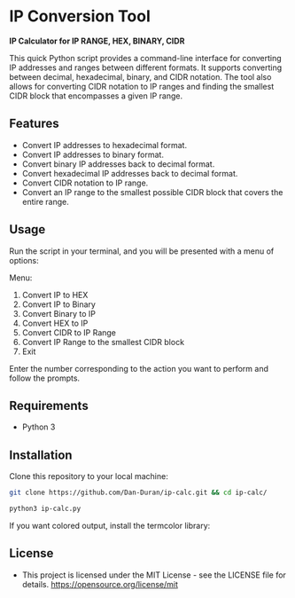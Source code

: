 # IP Conversion Tool
**IP Calculator for IP RANGE, HEX, BINARY, CIDR**

This quick Python script provides a command-line interface for converting IP addresses and ranges between different formats. It supports converting between decimal, hexadecimal, binary, and CIDR notation. The tool also allows for converting CIDR notation to IP ranges and finding the smallest CIDR block that encompasses a given IP range.

## Features
- Convert IP addresses to hexadecimal format.
- Convert IP addresses to binary format.
- Convert binary IP addresses back to decimal format.
- Convert hexadecimal IP addresses back to decimal format.
- Convert CIDR notation to IP range.
- Convert an IP range to the smallest possible CIDR block that covers the entire range.

## Usage
Run the script in your terminal, and you will be presented with a menu of options:

Menu:
1. Convert IP to HEX
2. Convert IP to Binary
3. Convert Binary to IP
4. Convert HEX to IP
5. Convert CIDR to IP Range
6. Convert IP Range to the smallest CIDR block
7. Exit

Enter the number corresponding to the action you want to perform and follow the prompts.

## Requirements
- Python 3

## Installation
Clone this repository to your local machine:

```bash
git clone https://github.com/Dan-Duran/ip-calc.git && cd ip-calc/
```
```bash
python3 ip-calc.py
```

If you want colored output, install the termcolor library:

## License
- This project is licensed under the MIT License - see the LICENSE file for details. https://opensource.org/license/mit
